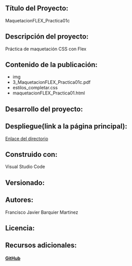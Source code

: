 ## Título del Proyecto: 
  MaquetacionFLEX_Practica01c
  
## Descripción del proyecto: 
  Práctica de maquetación CSS con Flex
  
## Contenido de la publicación:
  * img
  * 3_MaquetacionFLEX_Practica01c.pdf
  * estilos_completar.css
  * maquetacionFLEX_Practica01.html
  
## Desarrollo del proyecto:
  

## Despliegue(link a la página principal):
  [Enlace del directorio](https://github.com/Francisco-Javier-Barquier-Martinez/MaquetacionFLEX_Practica01c)

## Construido con:
  Visual Studio Code

## Versionado:
  

## Autores:
  Francisco Javier Barquier Martinez
  
## Licencia:
  

## Recursos adicionales:
#### [GitHub](https://github.com/)

